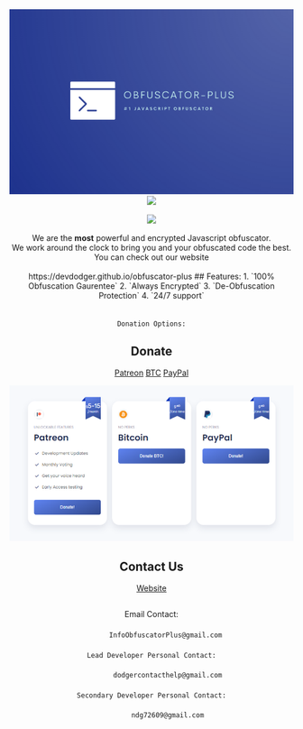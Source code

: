 
<center>
  <img src="assets/img/obfuscatorplus.png"
<p>
  <img src="https://readme-typing-svg.herokuapp.com?duration=3000&color=F7F7F7&center=true&vCenter=true&lines=Obfuscator+Plus!;Javascript+needs+to+be+protected;Best+Obfuscator+for+JS;DevDodger+is+cool">
</p>
<p>
  <img src="https://readme-typing-svg.herokuapp.com?duration=1&color=18F733&center=true&vCenter=true&lines=By+DeVdOdGeR;by+devdodger;BY+DEVDODGER;by+DEVDODGER">
</p>
  </center>
  
  <center>
   We are the <b>most</b> powerful and encrypted Javascript obfuscator.<br>We work around the clock to bring you and your obfuscated code the best.<br> You can check out our website
  <br>
  <br>
  https://devdodger.github.io/obfuscator-plus
## Features:
1. `100% Obfuscation Gaurentee`
2. `Always Encrypted`
3. `De-Obfuscation Protection`
4. `24/7 support`

######
    Donation Options:
   ## Donate
[Patreon](https://www.patreon.com/ObfuscatorPlus?fan_landing=true)  [BTC](https://devdodger.github.io/Obfuscator-Plus/BTCwallet.html)  [PayPal](https://www.paypal.com/donate/?cmd=_donations&business=reidlmiller@gmail.com&item_name=dodger&currency_code=USD)
  <p>
  <img src="assets/img/donate.png">
</p>
  

  
  
  ## Contact Us
[Website](https://devdodger.github.io/Obfuscator-Plus/)
##
  Email Contact:
####
           InfoObfuscatorPlus@gmail.com
####
    Lead Developer Personal Contact:
####
            dodgercontacthelp@gmail.com
####
    Secondary Developer Personal Contact:
####
            ndg72609@gmail.com
####
